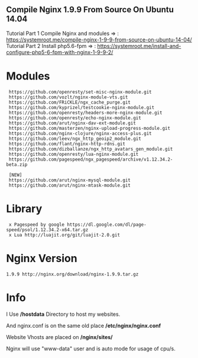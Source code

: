 ## Compile Nginx 1.9.9 From Source On Ubuntu 14.04

Tutorial Part 1 Compile Nginx and modules => : https://systemroot.me/compile-nginx-1-9-9-from-source-on-ubuntu-14-04/
Tutorial Part 2 Install php5.6-fpm => : https://systemroot.me/install-and-configure-php5-6-fpm-with-nginx-1-9-9-2/


# Modules

```
 https://github.com/openresty/set-misc-nginx-module.git
 https://github.com/vozlt/nginx-module-vts.git
 https://github.com/FRiCKLE/ngx_cache_purge.git
 https://github.com/kyprizel/testcookie-nginx-module.git
 https://github.com/openresty/headers-more-nginx-module.git
 https://github.com/openresty/echo-nginx-module.git
 https://github.com/arut/nginx-dav-ext-module.git
 https://github.com/masterzen/nginx-upload-progress-module.git
 https://github.com/nginx-clojure/nginx-access-plus.git
 https://github.com/leev/ngx_http_geoip2_module.git
 https://github.com/flant/nginx-http-rdns.git
 https://github.com/dizballanze/ngx_http_avatars_gen_module.git
 https://github.com/openresty/lua-nginx-module.git
 https://github.com/pagespeed/ngx_pagespeed/archive/v1.12.34.2-beta.zip
 
 [NEW]
 https://github.com/arut/nginx-mysql-module.git
 https://github.com/arut/nginx-mtask-module.git
```

# Library

```
 x Pagespeed by google https://dl.google.com/dl/page-speed/psol/1.12.34.2-x64.tar.gz
 x Lua http://luajit.org/git/luajit-2.0.git
 ```
# Nginx Version

```
1.9.9 http://nginx.org/download/nginx-1.9.9.tar.gz
```
# Info

I Use **/hostdata** Directory to host my websites.

And nginx.conf is on the same old place **/etc/nginx/nginx.conf**

Website Vhosts are placed on **/nginx/sites/**

Nginx will use "www-data" user and is auto mode for usage of cpu/s.

